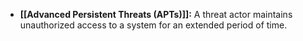 - **[[Advanced Persistent Threats (APTs)]]:** A threat actor maintains unauthorized access to a system for an extended period of time.